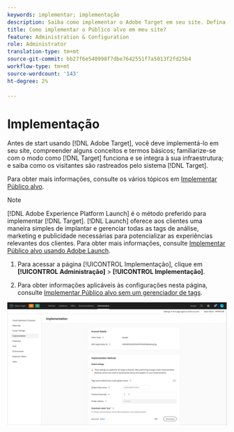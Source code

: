 ```yaml
---
keywords: implementar; implementação
description: Saiba como implementar o Adobe Target em seu site. Defina as configurações globais, o método de implementação (AEP Web SDK ou at.js) e muito mais.
title: Como implementar o Público alvo em meu site?
feature: Administration & Configuration
role: Administrator
translation-type: tm+mt
source-git-commit: bb27f6e540998f7dbe7642551f7a5013f2fd25b4
workflow-type: tm+mt
source-wordcount: '143'
ht-degree: 2%

---
```



# Implementação

Antes de start usando [!DNL Adobe Target], você deve implementá-lo em seu site, compreender alguns conceitos e termos básicos; familiarize-se com o modo como [!DNL Target] funciona e se integra à sua infraestrutura; e saiba como os visitantes são rastreados pelo sistema [!DNL Target].

Para obter mais informações, consulte os vários tópicos em [Implementar Público alvo](/help/c-implementing-target/implementing-target.md).

>[!NOTE]
>
>[!DNL Adobe Experience Platform Launch] é o método preferido para implementar  [!DNL Target]. [!DNL Launch] oferece aos clientes uma maneira simples de implantar e gerenciar todas as tags de análise, marketing e publicidade necessárias para potencializar as experiências relevantes dos clientes. Para obter mais informações, consulte [Implementar Público alvo usando Adobe Launch](/help/c-implementing-target/c-implementing-target-for-client-side-web/how-to-deployatjs/cmp-implementing-target-using-adobe-launch.md).

1. Para acessar a página [!UICONTROL Implementação], clique em **[!UICONTROL Administração]** > **[!UICONTROL Implementação]**.

1. Para obter informações aplicáveis às configurações nesta página, consulte [Implementar Público alvo sem um gerenciador de tags](/help/c-implementing-target/c-implementing-target-for-client-side-web/how-to-deployatjs/implementing-target-without-a-tag-manager.md).

![Página de implementação](/help/administrating-target/assets/implementation.png)